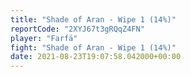 ```yaml
---
title: "Shade of Aran - Wipe 1 (14%)"
reportCode: "2XYJ67t3gRQqZ4FN"
player: "Farfä"
fight: "Shade of Aran - Wipe 1 (14%)"
date: 2021-08-23T19:07:58.042000+00:00
---
```


